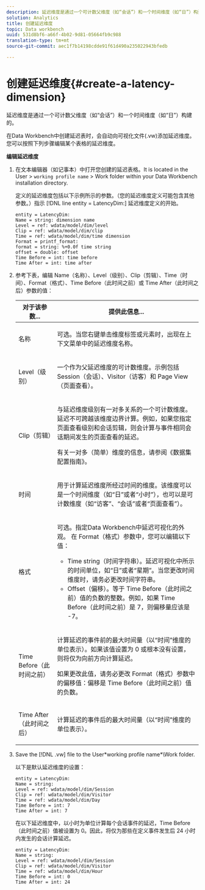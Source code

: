```yaml
---
description: 延迟维度是通过一个可计数父维度（如“会话”）和一个时间维度（如“日”）构建的。
solution: Analytics
title: 创建延迟维度
topic: Data workbench
uuid: 531d8bf6-a66f-4b02-9d81-05664fb9c988
translation-type: tm+mt
source-git-commit: aec1f7b14198cdde91f61d490a235022943bfedb

---
```



# 创建延迟维度{#create-a-latency-dimension}

延迟维度是通过一个可计数父维度（如“会话”）和一个时间维度（如“日”）构建的。

在Data Workbench中创建延迟表时，会自动向可视化文件(.vw)添加延迟维度。 您可以按照下列步骤编辑某个表格的延迟维度。

**编辑延迟维度**

1. 在文本编辑器（如记事本）中打开您创建的延迟表格。It is located in the User > `working profile name` > Work folder within your Data Workbench installation directory.

   定义的延迟维度包括以下示例所示的参数。（您的延迟维度定义可能包含其他参数。）指示 [!DNL line entity = LatencyDim:] 延迟维度定义的开始。

   ```
   entity = LatencyDim:
   Name = string: dimension name
   Level = ref: wdata/model/dim/level
   Clip = ref: wdata/model/dim/clip
   Time = ref: wdata/model/dim/time dimension
   Format = printf_format: 
   format = string: %+0.0f time string
   offset = double: offset
   Time Before = int: time before
   Time After = int: time after
   ```

1. 参考下表，编辑 Name（名称）、Level（级别）、Clip（剪辑）、Time（时间）、Format（格式）、Time Before（此时间之前）或 Time After（此时间之后）参数的值：

   <table id="table_13DF30B8B7314F118D0ED5DF9EA70B9B"> 
   <thead> 
   <tr> 
      <th colname="col1" class="entry"> 对于该参数... </th> 
      <th colname="col2" class="entry"> 提供此信息... </th> 
   </tr> 
   </thead>
   <tbody> 
   <tr> 
      <td colname="col1"> <p>名称 </p> </td> 
      <td colname="col2"> <p>可选。当您右键单击维度标签或元素时，出现在上下文菜单中的延迟维度名称。 </p> </td> 
   </tr> 
   <tr> 
      <td colname="col1"> <p>Level（级别） </p> </td> 
      <td colname="col2"> <p>一个作为父延迟维度的可计数维度。示例包括 Session（会话）、Visitor（访客）和 Page View（页面查看）。 </p> </td> 
   </tr> 
   <tr> 
      <td colname="col1"> <p>Clip（剪辑） </p> </td> 
      <td colname="col2"> <p>与延迟维度级别有一对多关系的一个可计数维度。延迟不可跨越该维度边界计算。例如，如果您指定页面查看级别和会话剪辑，则会计算与事件相同会话期间发生的页面查看的延迟。 </p> <p>有关一对多（简单）维度的信息，请参阅《数据集配置指南》<i></i>。 </p> </td> 
   </tr> 
   <tr> 
      <td colname="col1"> <p>时间 </p> </td> 
      <td colname="col2"> <p>用于计算延迟维度所经过时间的维度。该维度可以是一个时间维度（如“日”或者“小时”），也可以是可计数维度（如“访客”、“会话”或者“页面查看”）。 </p> </td> 
   </tr> 
   <tr> 
      <td colname="col1"> 格式 </td> 
      <td colname="col2"> <p>可选。指定Data Workbench中延迟可视化的外观。 在 Format（格式）参数中，您可以编辑以下值： 
      <ul id="ul_ABF4C17BDE2E4F6C9CBDD933674DE861"> 
         <li id="li_5ED6A7267C81444983AF8507ADC6A5AB">Time string（时间字符串）。延迟可视化中所示的时间单位，如“日”或者“星期”。当您更改时间维度时，请务必更改时间字符串。 </li> 
         <li id="li_E3B517ECE1494221AAE90455CC0AAB42">Offset（偏移）。等于 Time Before（此时间之前）值的负数的整数。例如，如果 Time Before（此时间之前）是 7，则偏移量应该是 -7。 </li> 
      </ul> </p> </td> 
   </tr> 
   <tr> 
      <td colname="col1"> <p>Time Before（此时间之前） </p> </td> 
      <td colname="col2"> <p>计算延迟的事件前的最大时间量（以“时间”维度的单位表示）。如果该值设置为 0 或根本没有设置，则将仅为向前方向计算延迟。 </p> <p>如果更改此值，请务必更改 Format（格式）参数中的偏移值：偏移是 Time Before（此时间之前）值的负数。 </p> </td> 
   </tr> 
   <tr> 
      <td colname="col1"> <p>Time After（此时间之后） </p> </td> 
      <td colname="col2"> <p>计算延迟的事件后的最大时间量（以“时间”维度的单位表示）。 </p> </td> 
   </tr> 
   </tbody> 
   </table>

1. Save the [!DNL .vw] file to the User\*working profile name*\Work folder.

   以下是默认延迟维度的设置：

   ```
   entity = LatencyDim:
   Name = string: 
   Level = ref: wdata/model/dim/Session
   Clip = ref: wdata/model/dim/Visitor
   Time = ref: wdata/model/dim/Day
   Time Before = int: 7
   Time After = int: 7
   ```

   在以下延迟维度中，以小时为单位计算每个会话事件的延迟，Time Before（此时间之前）值被设置为 0。因此，将仅为那些在定义事件发生后 24 小时内发生的会话计算延迟。

   ```
   entity = LatencyDim:
   Name = string:
   Level = ref: wdata/model/dim/Session
   Clip = ref: wdata/model/dim/Visitor
   Time = ref: wdata/model/dim/Hour
   Time Before = int: 0
   Time After = int: 24
   ```
